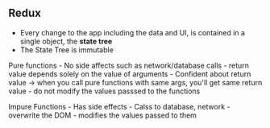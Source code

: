 ## Redux

* Every change to the app including the data and UI, is contained in a single object, the **state tree** 
* The State Tree is immutable


Pure functions
    - No side affects such as network/database calls
    - return value depends solely on the value of arguments
    - Confident about return value -> when you call pure functions with same args, you'll get same return value
    - do not modify the values passsed to the functions

Impure Functions 
    - Has side effects 
    - Calss to database, network
    - overwrite the DOM
    - modifies the values passed to them 

